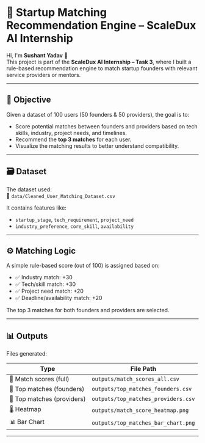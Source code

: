 # 🚀 Startup Matching Recommendation Engine – ScaleDux AI Internship

Hi, I'm **Sushant Yadav** 👋  
This project is part of the **ScaleDux AI Internship – Task 3**, where I built a rule-based recommendation engine to match startup founders with relevant service providers or mentors.

---

## 🧠 Objective

Given a dataset of 100 users (50 founders & 50 providers), the goal is to:
- Score potential matches between founders and providers based on tech skills, industry, project needs, and timelines.
- Recommend the **top 3 matches** for each user.
- Visualize the matching results to better understand compatibility.

---

## 🗃️ Dataset

The dataset used:  
📂 `data/Cleaned_User_Matching_Dataset.csv`

It contains features like:
- `startup_stage`, `tech_requirement`, `project_need`
- `industry_preference`, `core_skill`, `availability`

---

## ⚙️ Matching Logic

A simple rule-based score (out of 100) is assigned based on:
- ✅ Industry match: +30
- ✅ Tech/skill match: +30
- ✅ Project need match: +20
- ✅ Deadline/availability match: +20

The top 3 matches for both founders and providers are selected.

---

## 📊 Outputs

Files generated:

| Type       | File Path                            |
|------------|---------------------------------------|
| 🔢 Match scores (full)  | `outputs/match_scores_all.csv`        |
| 🎯 Top matches (founders) | `outputs/top_matches_founders.csv`    |
| 🎯 Top matches (providers)| `outputs/top_matches_providers.csv`   |
| 🌡️ Heatmap               | `outputs/match_score_heatmap.png`     |
| 📊 Bar Chart             | `outputs/top_matches_bar_chart.png`   |

---

